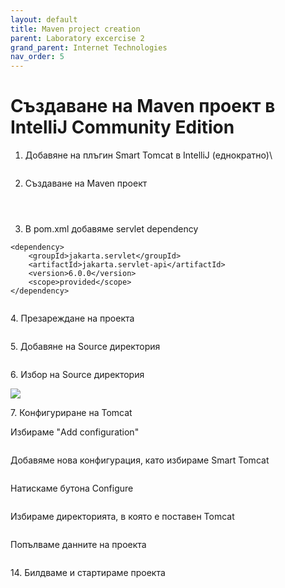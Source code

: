 ```yaml
---
layout: default
title: Maven project creation
parent: Laboratory excercise 2
grand_parent: Internet Technologies
nav_order: 5
---
```



# Създаване на Maven проект в IntelliJ Community Edition

1. Добавяне на плъгин Smart Tomcat в IntelliJ (еднократно)\


<figure><img src="../../../assets/1.png" alt=""><figcaption></figcaption></figure>

2. Създаване на Maven проект

<figure><img src="../../../assets/image (82).png" alt=""><figcaption></figcaption></figure>

<figure><img src="../../../assets/image (40).png" alt=""><figcaption></figcaption></figure>

<figure><img src="../../../assets/image (42).png" alt=""><figcaption></figcaption></figure>

3. В pom.xml добавяме servlet dependency

```
<dependency>
    <groupId>jakarta.servlet</groupId>
    <artifactId>jakarta.servlet-api</artifactId>
    <version>6.0.0</version>
    <scope>provided</scope>
</dependency>
```

<figure><img src="../../../assets/image (58).png" alt=""><figcaption></figcaption></figure>

4\. Презареждане на проекта

<figure><img src="../../../assets/image (34).png" alt=""><figcaption></figcaption></figure>

5\. Добавяне на Source директория

<figure><img src="../../../assets/image (51).png" alt=""><figcaption></figcaption></figure>

6\.  Избор на Source директория

![](<../../../assets/image (30).png>)

7\. Конфигуриране на Tomcat

Избираме "Add configuration"

<figure><img src="../../../assets/image (85).png" alt=""><figcaption></figcaption></figure>

Добавяме нова конфигурация, като избираме Smart Tomcat

<figure><img src="../../../assets/image (41).png" alt=""><figcaption></figcaption></figure>

Натискаме бутона Configure

<figure><img src="../../../assets/image (24).png" alt=""><figcaption></figcaption></figure>

Избираме директорията, в която е поставен Tomcat

<figure><img src="../../../assets/image (47).png" alt=""><figcaption></figcaption></figure>

Попълваме данните на проекта

<figure><img src="../../../assets/image (54).png" alt=""><figcaption></figcaption></figure>

14\. Билдваме и стартираме проекта
